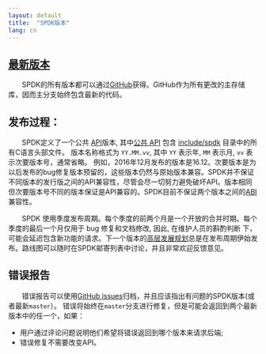 ```yaml
---
layout: default
title:  "SPDK版本"
lang: cn
---
```


<span class="glyphicon glyphicon-download"></span> [最新版本](https://github.com/spdk/spdk/releases)
---------

&#160; &#160; &#160; &#160;SPDK的所有版本都可以通过[GitHub](https://github.com/spdk/spdk/releases)获得。GitHub作为所有更改的主存储库，因而主分支始终包含最新的代码。

发布过程：
---------------

&#160; &#160; &#160; &#160;SPDK定义了一个公共 [API](https://en.wikipedia.org/wiki/Application_programming_interface)版本, 其中[公共 API](http://www.spdk.io/doc/files.html) 包含 [include/spdk](https://github.com/spdk/spdk/tree/master/include/spdk) 目录中的所有C语言头部文件。 版本名称格式为 `YY.MM.vv`, 其中 `YY` 表示年, `MM` 表示月,  `vv` 表示次要版本号，通常省略。
例如，2016年12月发布的版本是16.12。次要版本是为以后发布的bug修复版本预留的，这些版本仍然与原始版本兼容。SPDK并不保证不同版本的发行版之间的API兼容性，尽管会尽一切努力避免破坏API。版本相同但次要版本号不同的版本保证是API兼容的。SPDK目前不保证两个版本之间的[ABI](https://en.wikipedia.org/wiki/Application_binary_interface)兼容性。

&#160; &#160; &#160; &#160;SPDK 使用季度发布周期。每个季度的前两个月是一个开放的合并时期。每个季度的最后一个月仅用于 bug 修复和文档修改, 因此, 在维护人员的斟酌判断
下，可能会延迟包含新功能的请求。下一个版本的[高层发展规划](http://www.spdk.io/roadmap/)总是在发布周期伊始发布。路线图可以随时在SPDK邮寄列表中讨论，并且非常欢迎反馈意见。

错误报告
-----------

&#160; &#160; &#160; &#160;错误报告可以使用[GitHub issues](https://github.com/spdk/spdk/issues)归档，并且应该指出有问题的SPDK版本(或者最新`master`）。
错误将始终在`master`分支进行修复，但是可能会返回到两个最新版本中的任一个，如果：

* 用户通过评论问题说明他们希望将错误返回到哪个版本来请求后端;
* 错误修复不需要改变API。
